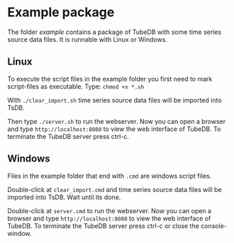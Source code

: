 Example package
===

The folder *example* contains a package of TubeDB with some time series source data files. It is runnable with Linux or Windows.

Linux
---

To execute the script files in the example folder you first need to mark script-files as executable. Type: `chmod +x *.sh`

With `./clear_import.sh` time series source data files will be imported into TsDB.

Then type `./server.sh` to run the webserver. Now you can open a browser and type `http://localhost:8080` to view the web interface of TubeDB. To terminate the TubeDB server press ctrl-c.

Windows
---

Files in the example folder that end with `.cmd` are windows script files.

Double-click at `clear_import.cmd` and time series source data files will be imported into TsDB. Wait until its done.

Double-click at `server.cmd` to run the webserver. Now you can open a browser and type `http://localhost:8080` to view the web interface of TubeDB. To terminate the TubeDB server press ctrl-c or close the console-window.


